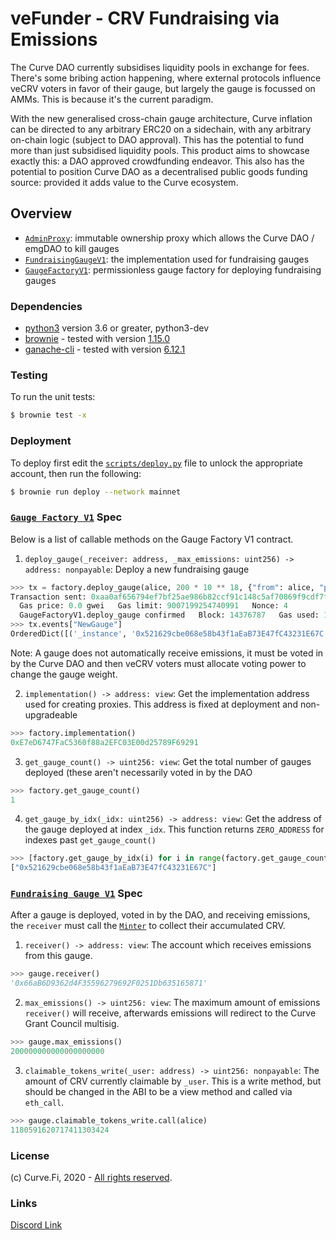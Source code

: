 # veFunder - CRV Fundraising via Emissions

The Curve DAO currently subsidises liquidity pools in exchange for fees. There's some bribing action happening, where external protocols influence veCRV voters in favor of their gauge, but largely the gauge is focussed on AMMs. This is because it's the current paradigm.

With the new generalised cross-chain gauge architecture, Curve inflation can be directed to any arbitrary ERC20 on a sidechain, with any arbitrary on-chain logic (subject to DAO approval). This has the potential to fund more than just subsidised liquidity pools. This product aims to showcase exactly this: a DAO approved crowdfunding endeavor. This also has the potential to position Curve DAO as a decentralised public goods funding source: provided it adds value to the Curve ecosystem.

## Overview

- [`AdminProxy`](./contracts/AdminProxy.vy): immutable ownership proxy which allows the Curve DAO / emgDAO to kill gauges
- [`FundraisingGaugeV1`](./contracts/FundraisingGaugeV1.vy): the implementation used for fundraising gauges
- [`GaugeFactoryV1`](./contracts/GaugeFactoryV1.vy): permissionless gauge factory for deploying fundraising gauges

### Dependencies

* [python3](https://www.python.org/downloads/release/python-368/) version 3.6 or greater, python3-dev
* [brownie](https://github.com/eth-brownie/brownie) - tested with version [1.15.0](https://github.com/eth-brownie/brownie/releases/tag/v1.17.2)
* [ganache-cli](https://github.com/trufflesuite/ganache-cli) - tested with version [6.12.1](https://github.com/trufflesuite/ganache-cli/releases/tag/v6.12.1)

### Testing

To run the unit tests:

```bash
$ brownie test -x
```

### Deployment

To deploy first edit the [`scripts/deploy.py`](./scripts/deploy.py) file to unlock the appropriate account, then run the following:

```bash
$ brownie run deploy --network mainnet
```

### [`Gauge Factory V1`](./contracts/GaugeFactoryV1.vy) Spec

Below is a list of callable methods on the Gauge Factory V1 contract.

1. `deploy_gauge(_receiver: address, _max_emissions: uint256) -> address: nonpayable`: Deploy a new fundraising gauge

```python
>>> tx = factory.deploy_gauge(alice, 200 * 10 ** 18, {"from": alice, "priority_fee": "2 gwei"})
Transaction sent: 0xaa0af656794ef7bf25ae986b82ccf91c148c5af70869f9cdf7f23ab5cbcb35e6
  Gas price: 0.0 gwei   Gas limit: 9007199254740991   Nonce: 4
  GaugeFactoryV1.deploy_gauge confirmed   Block: 14376787   Gas used: 193770 (85.00%)
>>> tx.events["NewGauge"]
OrderedDict([('_instance', '0x521629cbe068e58b43f1aEaB73E47fC43231E67C'), ('_receiver', '0x66aB6D9362d4F35596279692F0251Db635165871'), ('_max_emissions', 200000000000000000000))])
```

Note: A gauge does not automatically receive emissions, it must be voted in by the Curve DAO and then veCRV voters must allocate voting power to change the gauge weight.

2. `implementation() -> address: view`: Get the implementation address used for creating proxies. This address is fixed at deployment and non-upgradeable

```python
>>> factory.implementation()
0xE7eD6747FaC5360f88a2EFC03E00d25789F69291
```

3. `get_gauge_count() -> uint256: view`: Get the total number of gauges deployed (these aren't necessarily voted in by the DAO

```python
>>> factory.get_gauge_count()
1
```

4. `get_gauge_by_idx(_idx: uint256) -> address: view`: Get the address of the gauge deployed at index `_idx`. This function returns `ZERO_ADDRESS` for indexes past `get_gauge_count()`

```python
>>> [factory.get_gauge_by_idx(i) for i in range(factory.get_gauge_count())]
["0x521629cbe068e58b43f1aEaB73E47fC43231E67C"]
```

### [`Fundraising Gauge V1`](./contracts/FundraisingGaugeV1.vy) Spec

After a gauge is deployed, voted in by the DAO, and receiving emissions, the `receiver` must call the [`Minter`](https://curve.readthedocs.io/dao-gauges.html#minting-crv) to collect their accumulated CRV.

1. `receiver() -> address: view`: The account which receives emissions from this gauge.

```python
>>> gauge.receiver()
'0x66aB6D9362d4F35596279692F0251Db635165871'
```

2. `max_emissions() -> uint256: view`: The maximum amount of emissions `receiver()` will receive, afterwards emissions will redirect to the Curve Grant Council multisig.

```python
>>> gauge.max_emissions()
200000000000000000000
```

3. `claimable_tokens_write(_user: address) -> uint256: nonpayable`: The amount of CRV currently claimable by `_user`. This is a write method, but should be changed in the ABI to be a view method and called via `eth_call`.

```python
>>> gauge.claimable_tokens_write.call(alice)
1180591620717411303424
```

### License

(c) Curve.Fi, 2020 - [All rights reserved](LICENSE).

### Links

[Discord Link](https://discord.gg/PsNJQenbHm)
